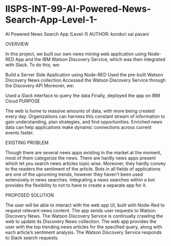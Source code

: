 # llSPS-INT-99-AI-Powered-News-Search-App-Level-1-
AI Powered News Search App (Level-1)
AUTHOR: konduri sai pavani

OVERVIEW

In this project, we built our own news mining web application using Node-RED App and the IBM Watson Discovery Service, which was then integrated with Slack. To do this, we:

Build a Server Side Application using Node-RED
Used the pre-built Watson Discovery News collection
Accessed the Watson Discovery Service through the Discovery API
Moreover, we:

Used a Slack interface to query the data
Finally, deployed the app on IBM Cloud
PURPOSE

The web is home to massive amounts of data, with more being created every day. Organizations can harness this constant stream of information to gain understanding, plan strategies, and find opportunities. Enriched news data can help applications make dynamic connections across current events faster.

EXISTING PROBLEM

Though there are several news apps existing in the market at the moment, most of them categorize the news. There are hardly news apps present which let you search news articles topic wise. Moreover, they hardly convey to the readers the sentiment of the article. Bots in all fields of applications are one of the upcoming trends, however they haven’t been used extensively in news searches. Integrating a news searches within a bot provides the flexibility to not to have to create a separate app for it.

PROPOSED SOLUTION

The user will be able to interact with the web app UI, built with Node-Red to request relevant news content.
The app sends user requests to Watson Discovery News.
The Watson Discovery Service is continually crawling the web to update its Discovery News collection.
The web app provides the user with the top trending news articles for the specified query, along with each article’s sentiment analysis.
The Watson Discovery Service responds to Slack search requests.
